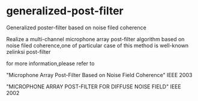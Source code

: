 # generalized-post-filter
Generalized poster-filter based on noise filed coherence

Realize a multi-channel microphone array post-filter algorithm based on noise filed coherence,one of particular case of this method is well-known zelinksi post-filter

for more information,please refer to 

  "Microphone Array Post-Filter Based on Noise Field Coherence" IEEE 2003
  
  "MICROPHONE ARRAY POST-FILTER FOR DIFFUSE NOISE FIELD"  IEEE 2002
